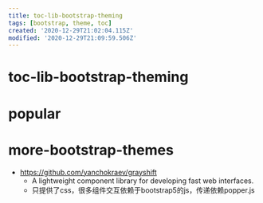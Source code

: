 ```yaml
---
title: toc-lib-bootstrap-theming
tags: [bootstrap, theme, toc]
created: '2020-12-29T21:02:04.115Z'
modified: '2020-12-29T21:09:59.506Z'
---
```


# toc-lib-bootstrap-theming

# popular

# more-bootstrap-themes

- https://github.com/yanchokraev/grayshift
  - A lightweight component library for developing fast web interfaces.
  - 只提供了css，很多组件交互依赖于bootstrap5的js，传递依赖popper.js
